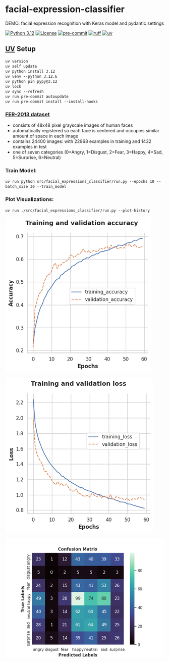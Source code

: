 # facial-expression-classifier
DEMO: facial expression recognition with Keras model and pydantic settings

[![Python 3.12](https://img.shields.io/badge/python-3.12-blue.svg)](https://www.python.org/downloads/release/python-312/)
[![License](https://img.shields.io/badge/license-MIT-blue.svg)](https://opensource.org/licenses/MIT)
[![pre-commit](https://img.shields.io/badge/pre--commit-enabled-blue?logo=pre-commit&logoColor=white)](https://github.com/pre-commit/pre-commit)
[![ruff](https://img.shields.io/endpoint?url=https://raw.githubusercontent.com/astral-sh/ruff/main/assets/badge/v2.json)](https://github.com/astral-sh/ruff)
[![uv](https://img.shields.io/endpoint?url=https://raw.githubusercontent.com/astral-sh/uv/main/assets/badge/v0.json)](https://github.com/astral-sh/uv)

## [UV](https://docs.astral.sh/uv/) Setup
```
uv version
uv self update
uv python install 3.12
uv venv --python 3.12.6
uv python pin pypy@3.12
uv lock
uv sync --refresh
uv run pre-commit autoupdate
uv run pre-commit install --install-hooks
```

### [FER-2013 dataset](https://www.kaggle.com/datasets/msambare/fer2013/code)
* consists of 48x48 pixel grayscale images of human faces
* automatically registered so each face is centered and occupies similar amount of space in each image
* contains 24400 images: with 22968 examples in training and 1432 examples in test
* one of seven categories (0=Angry, 1=Disgust, 2=Fear, 3=Happy, 4=Sad, 5=Surprise, 6=Neutral)

### Train Model:
```
uv run python src/facial_expressions_classifier/run.py --epochs 10 --batch_size 30 --train_model
```

### Plot Visualizations:
```
uv run ./src/facial_expressions_classifier/run.py --plot-history
```

![image](./plots/accuracy.png)

![image](./plots/loss.png)

![image](./plots/confusion_matrix.png)
